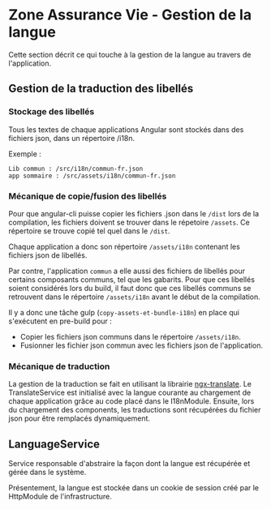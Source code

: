 # Zone Assurance Vie - Gestion de la langue

Cette section décrit ce qui touche à la gestion de la langue au travers de l'application.

## Gestion de la traduction des libellés

### Stockage des libellés

Tous les textes de chaque applications Angular sont stockés dans des fichiers json, dans un répertoire /i18n.

Exemple :

    Lib commun : /src/i18n/commun-fr.json
    app sommaire : /src/assets/i18n/commun-fr.json


### Mécanique de copie/fusion des libellés

Pour que angular-cli puisse copier les fichiers .json dans le `/dist` lors de la compilation, les fichiers doivent se trouver dans le répetoire `/assets`. Ce répertoire se trouve copié tel quel dans le `/dist`.

Chaque application a donc son répertoire `/assets/i18n` contenant les fichiers json de libellés.

Par contre, l'application `commun` a elle aussi des fichiers de libellés pour certains composants communs, tel que les gabarits.
Pour que ces libellés soient considérés lors du build, il faut donc que ces libellés communs se retrouvent dans le répertoire `/assets/i18n` avant le début de la compilation.

Il y a donc une tâche gulp (`copy-assets-et-bundle-i18n`) en place qui s'exécutent en pre-build pour :
* Copier les fichiers json communs dans le répertoire `/assets/i18n`. 
* Fusionner les fichier json commun avec les fichiers json de l'application.


### Mécanique de traduction

La gestion de la traduction se fait en utilisant la librairie [ngx-translate](https://github.com/ngx-translate/core). 
Le TranslateService est initialisé avec la langue courante au chargement de chaque application grâce au code placé dans le I18nModule.
Ensuite, lors du chargement des components, les traductions sont récupérées du fichier json pour être remplacés dynamiquement.



## LanguageService

Service responsable d'abstraire la façon dont la langue est récupérée et gérée dans le système.

Présentement, la langue est stockée dans un cookie de session créé par le HttpModule de l'infrastructure.


